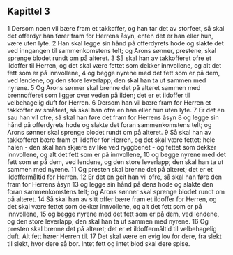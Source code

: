 ## Kapittel 3

1 Dersom noen vil bære fram et takkoffer, og han tar det av storfeet, så skal det offerdyr han fører fram for Herrens åsyn, enten det er han eller hun, være uten lyte.
2 Han skal legge sin hånd på offerdyrets hode og slakte det ved inngangen til sammenkomstens telt; og Arons sønner, prestene, skal sprenge blodet rundt om på alteret.
3 Så skal han av takkofferet ofre et ildoffer til Herren, og det skal være fettet som dekker innvollene, og alt det fett som er på innvollene,
4 og begge nyrene med det fett som er på dem, ved lendene, og den store leverlapp; den skal han ta ut sammen med nyrene.
5 Og Arons sønner skal brenne det på alteret sammen med brennofferet som ligger over veden på ilden; det er et ildoffer til velbehagelig duft for Herren.
6 Dersom han vil bære fram for Herren et takkoffer av småfeet, så skal han ofre en han eller hun uten lyte.
7 Er det en sau han vil ofre, så skal han føre det fram for Herrens åsyn
8 og legge sin hånd på offerdyrets hode og slakte det foran sammenkomstens telt; og Arons sønner skal sprenge blodet rundt om på alteret.
9 Så skal han av takkofferet bære fram et ildoffer for Herren, og det skal være fettet: hele halen - den skal han skjære av like ved ryggbenet - og fettet som dekker innvollene, og alt det fett som er på innvollene,
10 og begge nyrene med det fett som er på dem, ved lendene, og den store leverlapp; den skal han ta ut sammen med nyrene.
11 Og presten skal brenne det på alteret; det er et ildoffermåltid for Herren.
12 Er det en geit han vil ofre, så skal han føre den fram for Herrens åsyn
13 og legge sin hånd på dens hode og slakte den foran sammenkomstens telt; og Arons sønner skal sprenge blodet rundt om på alteret.
14 Så skal han av sitt offer bære fram et ildoffer for Herren, og det skal være fettet som dekker innvollene, og alt det fett som er på innvollene,
15 og begge nyrene med det fett som er på dem, ved lendene, og den store leverlapp; den skal han ta ut sammen med nyrene.
16 Og presten skal brenne det på alteret; det er et ildoffermåltid til velbehagelig duft. Alt fett hører Herren til.
17 Det skal være en evig lov for dere, fra slekt til slekt, hvor dere så bor. Intet fett og intet blod skal dere spise.
